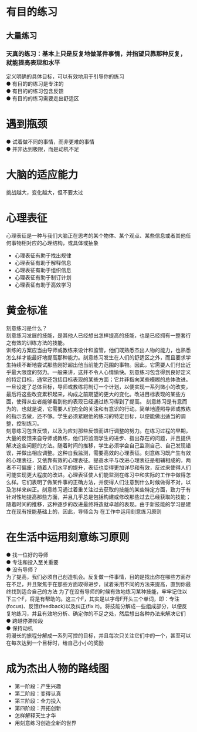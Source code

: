 # 有目的练习
## 大量练习
### 天真的练习：基本上只是反复地做某件事情，并指望只靠那种反复，就能提高表现和水平
定义明确的具体目标，可以有效地用于引导你的练习   
● 有目的的练习是专注的   
● 有目的的练习包含反馈   
● 有目的的练习需要走出舒适区   
# 遇到瓶颈
● 试着做不同的事情，而非更难的事情   
● 并非达到极限，而是动机不足   
# 大脑的适应能力
挑战越大，变化越大，但不要太过
# 心理表征
心理表征是一种与我们大脑正在思考的某个物体、某个观点、某些信息或者其他任何事物相对应的心理结构，或具体或抽象
* 心理表征有助于找出规律
* 心理表征有助于解释信息
* 心理表征有助于组织信息
* 心理表征有助于制订计划
* 心理表征有助于高效学习
# 黄金标准
刻意练习是什么？   
刻意练习发展的技能，是其他人已经想出怎样提高的技能，也是已经拥有一整套行之有效的训练方法的技能。   
训练的方案应当由导师或教练来设计和监管，他们既熟悉杰出人物的能力，也熟悉怎么样才能最好地提高那种能力。刻意练习发生在人们的舒适区之外，而且要求学生持续不断地尝试那些刚好超出他当前能力范围的事物。因此，它需要人们付出近乎最大限度的努力。一般来讲，这并不令人心情愉快。刻意练习包含得到良好定义的特定目标，通常还包括目标表现的某些方面；它并非指向某些模糊的总体改进。一旦设定了总体目标，导师或教练将制订一个计划，以便实现一系列微小的改变，最后将这些改变累积起来，构成之前期望的更大的变化。改进目标表现的某些方面，使得从业者能够看到他的表现已经通过练习得到了提高。
刻意练习是有意而为的，也就是说，它需要人们完全的关注和有意识的行动。简单地遵照导师或教练的指示去做，还不够。学生必须紧跟他的练习的特定目标，以便能做出适当的调整，控制练习。   
刻意练习包含反馈，以及为应对那些反馈而进行调整的努力。在练习过程的早期，大量的反馈来自导师或教练，他们将监测学生的进步、指出存在的问题，并且提供解决这些问题的方法。随着时间的推移，学生必须学会自己监测自己、自己发现错误，并做出相应调整。这种自我监测，需要高效的心理表征。刻意练习既产生有效的心理表征，又依靠有效的心理表征。提高水平与改进心理表征是相辅相成的，两者不可偏废；随着人们水平的提升，表征也变得更加详尽和有效，反过来使得人们可能实现更大程度的改进。心理表征使人们能监测在练习中和实际的工作中做得怎么样。它们表明了做某件事的正确方法，并使得人们注意到什么时候做得不对，以及怎样来纠正。刻意练习通过着重关注过去获取的技能的某些特定方面，致力于有针对性地提高那些方面，并且几乎总是包括构建或修改那些过去已经获取的技能；随着时间的推移，这种逐步的改进最终将造就卓越的表现。由于新技能的学习是建立在现有技能基础上的，因此，导师会为
在工作中运用刻意练习原则
# 在生活中运用刻意练习原则
● 找一位好的导师   
● 专注和投入至关重要   
● 没有导师？   
为了提高，我们必须自己创造机会。反复做一件事情，目的是找出你在哪些方面存在不足，并且聚焦于在那些方面取得进步，试着采用不同的方法来提高，直到你最终找到适合自己的方法
为了在没有导师的时候有效地练习某种技能，牢牢记住以下三个F，将是有帮助的。这三个F，其实是以字母F开头三个单词，即：专注(focus)、反馈(feedback)以及纠正(fix it)。将技能分解成一些组成部分，以便反复地练习，并且有效地分析、确定你的不足之处，然后想出各种办法来解决它们
● 跨越停滞阶段   
● 保持动机   
将漫长的旅程分解成一系列可控的目标，并且每次只关注它们中的一个，甚至可以在每次达到一个目标时，给自己小小的奖励   
# 成为杰出人物的路线图
* 第一阶段：产生兴趣
* 第二阶段：变得认真
* 第三阶段：全力投入
* 第四阶段：开拓创新
* 怎样解释天生才华
* 用刻意练习创造全新的世界
